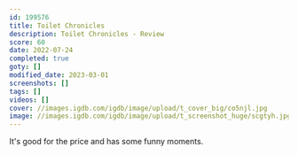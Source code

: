 ```yaml
---
id: 199576
title: Toilet Chronicles
description: Toilet Chronicles - Review
score: 60
date: 2022-07-24
completed: true
goty: []
modified_date: 2023-03-01
screenshots: []
tags: []
videos: []
cover: //images.igdb.com/igdb/image/upload/t_cover_big/co5njl.jpg
image: //images.igdb.com/igdb/image/upload/t_screenshot_huge/scgtyh.jpg
---
```

It's good for the price and has some funny moments.